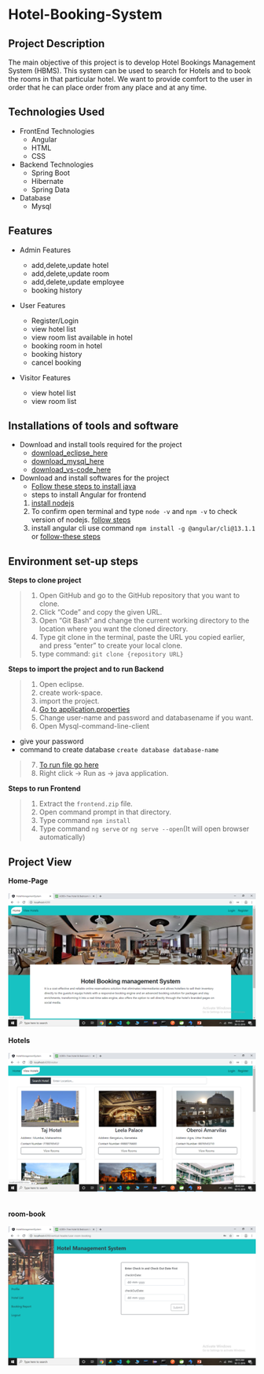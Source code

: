 # Hotel-Booking-System


## Project Description
The main objective of this project is to develop  Hotel Bookings Management System (HBMS).
This system can be used to search for Hotels and to book the rooms in that particular hotel.
We want to provide comfort to the user in order that he can place order from any place and at any time. 



## Technologies Used
* FrontEnd Technologies
    - Angular
    - HTML
    - CSS
* Backend Technologies
  - Spring Boot
  - Hibernate
  - Spring Data
* Database
  - Mysql
 
 
 ## Features
 * Admin Features
    - add,delete,update hotel
    - add,delete,update room
    - add,delete,update employee
    - booking history
 * User Features
    - Register/Login
    - view hotel list
    - view room list available in hotel
    - booking room in hotel
    - booking history
    - cancel booking

 * Visitor Features
    - view hotel list
    - view room list
 
 ## Installations of tools and software
  - Download and install tools required for the project
    - <a href="https://www.eclipse.org/downloads/packages/release/helios/sr1/eclipse-ide-java-developers">download_eclipse_here</a>
    - <a href="https://dev.mysql.com/downloads/mysql/">download_mysql_here</a>
    - <a href="https://code.visualstudio.com/download">download_vs-code_here</a> 
  - Download and install softwares for the project
    - <a href="https://www.java.com/en/download/help/windows_manual_download.html">Follow these steps to install java</a>
    - steps to install Angular for frontend
    1. <a href="https://nodejs.org/en/download/">install nodejs</a>
    2. To confirm open terminal and type `node -v` and `npm -v` to check version of nodejs. <a href="https://phoenixnap.com/kb/install-node-js-npm-on-windows">follow steps</a>
    3. install angular cli use command `npm install -g @angular/cli@13.1.1` or <a href="https://angular.io/cli">follow-these steps</a>
 
 ## Environment set-up steps
 **Steps to clone project**
> 1. Open GitHub and go to the GitHub repository that you want to clone.
> 2. Click “Code” and copy the given URL.
> 3. Open “Git Bash” and change the current working directory to the location where you want the cloned directory.
> 4. Type git clone in the terminal, paste the URL you copied earlier, and press “enter” to create your local clone.
> 5. type command: `git clone {repository URL}`
> 
 **Steps to import the project and to run Backend** 
> 1. Open eclipse.
> 2. create work-space.
> 3. import the project.
> 4. [Go to application.properties](https://github.com/Divya748/Hotel-Booking-System/blob/master/hotelmanagementsystem/src/main/resources/application.properties)
> 5. Change user-name and password and databasename if you want.
> 6. Open Mysql-command-line-client 
   - give your password
   - command to create database `create database database-name`
> 7. [To run file go here](https://github.com/Divya748/Hotel-Booking-System/blob/master/hotelmanagementsystem/src/main/java/com/revature/hotelmanagementsystem/HotelmanagementsystemApplication.java)
> 8. Right click -> Run as -> java application.
> 
 **Steps to run Frontend** 
> 1. Extract the `frontend.zip` file.
> 2. Open command prompt in that directory.
> 3. Type command `npm install`
> 4. Type command `ng serve` or `ng serve --open`(It will open browser automatically)
> 

## Project View

**Home-Page**
<br/>
<br/>
![Home-page](images/Home-page.png)
<br/>
<br/>
**Hotels**
<br/>
<br/>
![Hotels-list](images/Hotels.png)<br/>
<br/>
<br/>
**room-book**
<br/>
<br/>
![user-booking](images/User-booking.png)

